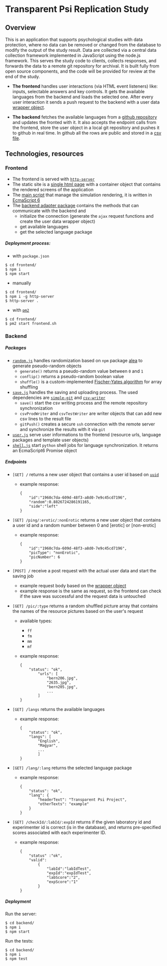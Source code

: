 # Transparent Psi Replication Study

## Overview

This is an application that supports psychological studies with data protection, where no data can be removed or changed from the database to modify the output of the study result. Data are collected via a central data collection framework implemented in JavaScript using the node.js framework. This serves the study code to clients, collects responses, and forwards the data to a remote git repository for archival. It is built fully from open source components, and the code will be provided for review at the end of the study.

- **The frontend** handles user interactions (via HTML event listeners) like: inputs, selectable answers and key controls. It gets the available languages from the backend and loads the selected one. After every user interaction it sends a push request to the backend with a user data [wrapper object](wrapper_object.md).

- **The backend** fetches the available languages from a [github repository](https://github.com/gy0p4k/transparent-psi-languages) and updates the fronted with it. It also accepts the endpoint calls from the frontend, store the user object in a local git repository and pushes it to github in real time. In github all the rows are public and stored in a [csv file](https://github.com/gy0p4k/transparent-psi-results/).

## Technologies, resources

### Frontend

- The frontend is served with [`http-server`](https://github.com/indexzero/http-server)
- The static site is a [single html page](frontend/index.html) with a container object that contains the rendered screens of the application
- The [main script](frontend/script.js) that manage the simulation rendering, it is written in [EcmaScript 6](http://es6-features.org/)
- The [backend adapter package](frontend/backend-adapter.js) contains the methods that can communicate with the backend and
    - initialize the connection (generate the `ajax` request functions and create the user data wrapper object)
    - get available languages
    - get the selected language package

##### Deployment process:

- with `package.json` 
```shell
$ cd frontend/
$ npm i
$ npm start
```

- manually
```shell
$ cd frontend/
$ npm i -g http-server
$ http-server . 
```

- with [`pm2`](http://pm2.keymetrics.io/)
```shell
$ cd frontend/
$ pm2 start frontend.sh
```

### Backend

##### Packages

- [`random.js`](backend/src/random.js) handles randomization based on `npm` package [alea](https://www.npmjs.com/package/alea) to generate pseudo-random objects 
    -  `generate()` returns a pseudo-random value between `0` and `1`
    -  `conflip()` returns a pseudo-random boolean value
    -  `shuffle()` is a custom-implemented [Fischer-Yates algorithm](https://bost.ocks.org/mike/shuffle/) for array shuffling
- [`save.js`](backend/src/save.js) handles the saving and uploading process. The used dependencies are [`simple-git`](https://www.npmjs.com/package/simple-git) and [`csv-writer`](https://www.npmjs.com/package/csv-writer)
    - `save()` start the csv writing process and the remote repository synchronization
    - `csvProdWriter` and `csvTestWriter` are writer objects that can add new csv lines to the result file
    - `gitPush()` creates a secure `ssh` connection with the remote server and synchronize the results with it via `git`
- [`user.js`](backend/src/user.js) serve user informations to the frontend (resource urls, language packages and template user objects)
- [`shell.js`](backend/src/shell.js) start `python` shell jobs for language synchronization. It returns an EcmaScript6 Promise object

##### Endpoints

- `[GET] /` returns a new user object that contains a user id based on [`uuid`](https://www.npmjs.com/package/uuid)    
    - example response:
    
        ```
        {
            "id":"1960c7da-609d-48f3-a8d0-7e9c45cd7196",
            "random":0.8826724286191165,
            "side":"left"
        }
        ```

- `[GET] /ping/:erotic/:nonErotic` returns a new user object that contains a user id and a random number between 0 and [erotic] or [non-erotic]   
    - example response:
    
        ```
        {
            "id":"1960c7da-609d-48f3-a8d0-7e9c45cd7196",
            "picType": "nonErotic",
            "picNumber": 6
        }
        ```

- `[POST] /` receive a post request with the actual user data and start the saving job
    - example request body based on the [wrapper object](wrapper_object.md)
    - example response is the same as request, so the frontend can check if the save was successful and the request data is untouched
- `[GET] /pic/:type` returns a random shuffled picture array that contains the names of the resource pictures based on the user's request
    - available types:
        - `ff`
        - `fm`
        - `mm`
        - `mf`
    - example response:

        ```
        {
            "status": "ok",
                "urls": [
                    "bern206.jpg",
                    "2635.jpg",
                    "bern205.jpg",
                    ...
                ]
        }
        ```

- `[GET] /langs` returns the available languages    
    - example response:
    
        ```
        {
            "status": "ok",
            "langs": [
                "English",
                "Magyar",
                ...
                ]
        }
        ```

- `[GET] /lang/:lang` returns the selected language package
    - example response:
    
        ```
        {
            "status": "ok",
            "lang": {
                "headerText": "Transparent Psi Project",
                "otherTexts": "example"
            }
        }
        ```

- `[GET] /checkId/:labId/:expId` returns if the given laboratory id and experimenter id is correct (is in the database), and returns pre-specified scores associated with each experimenter ID.
    - example response:
    
        ```
        {
            "status" :"ok",
            "valid":
                {
                    "labId":"labIdTest",
                    "expId":"expIdTest",
                    "labScore":"2",
                    "expScore":"1"
                }
        }
        ```

##### Deployment

Run the server:
```shell
$ cd backend/
$ npm i
$ npm start
```

Run the tests:
```shell
$ cd backend/
$ npm i
$ npm test
```
